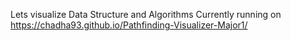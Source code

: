 Lets visualize Data Structure and Algorithms
Currently running on https://chadha93.github.io/Pathfinding-Visualizer-Major1/
